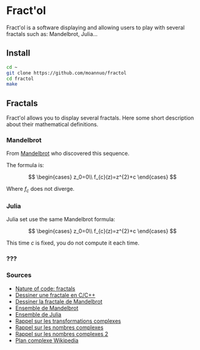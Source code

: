 # Fract'ol

Fract'ol is a software displaying and allowing users to play with several fractals such as: Mandelbrot, Julia...

## Install

```bash
cd ~
git clone https://github.com/moannuo/fractol
cd fractol
make
```

## Fractals

Fract'ol allows you to display several fractals. Here some short description about their mathematical definitions.

### Mandelbrot

From [Mandelbrot](https://en.wikipedia.org/wiki/Benoit_Mandelbrot) who discovered this sequence.

The formula is:

$$ \begin{cases} z_0=0\\ f_{c}(z)=z^{2}+c \end{cases} $$

Where $f_{c}$ does not diverge.

### Julia

Julia set use the same Mandelbrot formula:

$$ \begin{cases} z_0=0\\ f_{c}(z)=z^{2}+c \end{cases} $$

This time $c$ is fixed, you do not compute it each time.

### ???

### Sources

- [Nature of code: fractals](http://natureofcode.com/book/chapter-8-fractals/)
- [Dessiner une fractale en C/C++](https://www.carnetdumaker.net/articles/dessiner-la-fractale-de-mandelbrot-en-python-et-en-cc/#dessin-dune-fractale-de-mandelbrot-en-cc)
- [Dessiner la fractale de Mandelbrot](http://sdz.tdct.org/sdz/dessiner-la-fractale-de-mandelbrot.html)
- [Ensemble de Mandelbrot](http://www.mathcurve.com/fractals/mandelbrot/mandelbrot.shtml)
- [Ensemble de Julia](http://www.mathcurve.com/fractals/julia/julia.shtml)
- [Rappel sur les transformations complexes](http://tanopah.jo.free.fr/ADS/bloc14/vtstranformationscomplexes.pdf)
- [Rappel sur les nombres complexes](http://ww2.cnam.fr/physique//PHR101/formules_complexes.pdf)
- [Rappel sur les nombres complexes 2](http://www.univ-orleans.fr/mapmo/membres/khaoula/enseignement2011et2012/nombre-complexe.pdf)
- [Plan complexe Wikipedia](https://fr.wikipedia.org/wiki/Plan_complexe)
